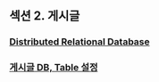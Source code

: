 ## 섹션 2. 게시글


### [Distributed Relational Database](distributed_relational_database/README.md)

### [게시글 DB, Table 설정](database_table_setting/README.md)